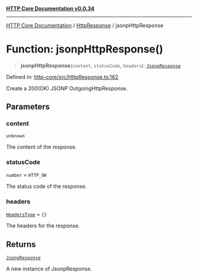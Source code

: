 [**HTTP Core Documentation v0.0.34**](../../README.md)

***

[HTTP Core Documentation](../../modules.md) / [HttpResponse](../README.md) / jsonpHttpResponse

# Function: jsonpHttpResponse()

> **jsonpHttpResponse**(`content`, `statusCode`, `headers`): [`JsonpResponse`](../../JsonpResponse/classes/JsonpResponse.md)

Defined in: [http-core/src/HttpResponse.ts:162](https://github.com/stonemjs/http-core/blob/8d2f265873c2a6f093cdaa7580ed7328bd078613/src/HttpResponse.ts#L162)

Create a 200(OK) JSONP OutgoingHttpResponse.

## Parameters

### content

`unknown`

The content of the response.

### statusCode

`number` = `HTTP_OK`

The status code of the response.

### headers

[`HeadersType`](../../declarations/type-aliases/HeadersType.md) = `{}`

The headers for the response.

## Returns

[`JsonpResponse`](../../JsonpResponse/classes/JsonpResponse.md)

A new instance of JsonpResponse.
